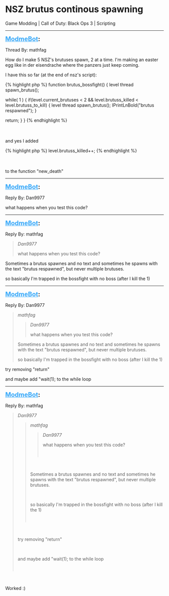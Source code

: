 # NSZ brutus continous spawning
Game Modding | Call of Duty: Black Ops 3 | Scripting

---
<strong style="font-size: 1.4em;"><span style="text-decoration: underline;text-decoration-color: #34a7f9;"><span style="color:#34a7f9;">ModmeBot</span></span>:</strong>

<p>Thread By: mathfag<br /><p style="text-align:left;">How do I make 5 NSZ&#39;s brutuses spawn, 2 at a time. I&#39;m making an easter egg like in der eisendrache where the panzers just keep coming.</p><p style="text-align:left;"></p><p style="text-align:left;">I have this so far (at the end of nsz&#39;s script):</p><p style="text-align:left;"></p>{% highlight php %}
function brutus_bossfight()
{
level thread spawn_brutus();

while( 1 )
    {
        if(level.current_brutuses &lt; 2 &amp;&amp; level.brutuss_killed &lt; level.brutuss_to_kill)
        {
 		level thread spawn_brutus();
 		IPrintLnBold("brutus respawned");
		}

return;
}
}
{% endhighlight %}
<br /><br /><br /><p style="text-align:left;">and yes I added</p>{% highlight php %}
level.brutuss_killed++;
{% endhighlight %}
<br /><br /><br /><p style="text-align:left;"></p><p style="text-align:left;">to the function &quot;new_death&quot;</p><p style="text-align:left;"></p></p>

---
<strong style="font-size: 1.4em;"><span style="text-decoration: underline;text-decoration-color: #34a7f9;"><span style="color:#34a7f9;">ModmeBot</span></span>:</strong>

<p>Reply By: Dan9977<br /><p style="text-align:left;">what happens when you test this code?</p></p>

---
<strong style="font-size: 1.4em;"><span style="text-decoration: underline;text-decoration-color: #34a7f9;"><span style="color:#34a7f9;">ModmeBot</span></span>:</strong>

<p>Reply By: mathfag<br /><blockquote><em>Dan9977</em><p style="text-align:left;">what happens when you test this code?</p></blockquote><p style="text-align:left;">Sometimes a brutus spawnes and no text and sometimes he spawns with the text &quot;brutus respawned&quot;, but never multiple brutuses.</p><p style="text-align:left;">so basically I&#39;m trapped in the bossfight with no boss (after I kill the 1)</p></p>

---
<strong style="font-size: 1.4em;"><span style="text-decoration: underline;text-decoration-color: #34a7f9;"><span style="color:#34a7f9;">ModmeBot</span></span>:</strong>

<p>Reply By: Dan9977<br /><blockquote><em>mathfag</em><blockquote><em>Dan9977</em><p style="text-align:left;">what happens when you test this code?</p></blockquote><p style="text-align:left;">Sometimes a brutus spawnes and no text and sometimes he spawns with the text &quot;brutus respawned&quot;, but never multiple brutuses.</p><p style="text-align:left;">so basically I&#39;m trapped in the bossfight with no boss (after I kill the 1)</p></blockquote><p style="text-align:left;">try removing &quot;return&quot;</p><p style="text-align:left;">and maybe add &quot;wait(1); to the while loop</p></p>

---
<strong style="font-size: 1.4em;"><span style="text-decoration: underline;text-decoration-color: #34a7f9;"><span style="color:#34a7f9;">ModmeBot</span></span>:</strong>

<p>Reply By: mathfag<br /><blockquote><em>Dan9977</em><br /><blockquote><em>mathfag</em><br /><blockquote><em>Dan9977</em><br /><p style="text-align:left;">what happens when you test this code?</p><br /></blockquote><br /><p style="text-align:left;">Sometimes a brutus spawnes and no text and sometimes he spawns with the text &quot;brutus respawned&quot;, but never multiple brutuses.</p><br /><p style="text-align:left;">so basically I&#39;m trapped in the bossfight with no boss (after I kill the 1)</p><br /></blockquote><br /><p style="text-align:left;">try removing &quot;return&quot;</p><br /><p style="text-align:left;">and maybe add &quot;wait(1); to the while loop</p><br /></blockquote><br /><p style="text-align:left;">Worked :)</p><br /><p style="text-align:left;"></p></p>
